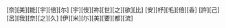 [奈][美][能][宇][倍][尓] [宇][伎][祢][世][之][欲][比] [安][杼][毛][倍][香] [許][己][呂][我][奈][之][久] [伊][米][尓][美][要][都][流]

